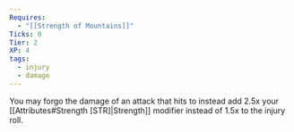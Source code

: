 ```yaml
---
Requires:
  - "[[Strength of Mountains]]"
Ticks: 0
Tier: 2
XP: 4
tags:
  - injury
  - damage
---
```

You may forgo the damage of an attack that hits to instead add 2.5x your [[Attributes#Strength [STR]|Strength]] modifier instead of 1.5x to the injury roll.